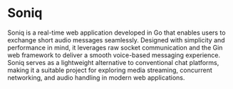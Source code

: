 # Soniq
Soniq is a real-time web application developed in Go that enables users to exchange short audio messages seamlessly. Designed with simplicity and performance in mind, it leverages raw socket communication and the Gin web framework to deliver a smooth voice-based messaging experience. Soniq serves as a lightweight alternative to conventional chat platforms, making it a suitable project for exploring media streaming, concurrent networking, and audio handling in modern web applications.
